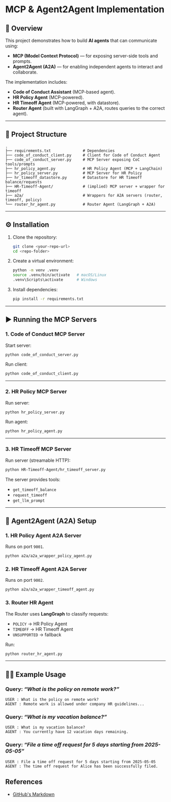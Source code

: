 # MCP & Agent2Agent Implementation

## 📌 Overview
This project demonstrates how to build **AI agents** that can communicate using:

- **MCP (Model Context Protocol)** — for exposing server-side tools and prompts.  
- **Agent2Agent (A2A)** — for enabling independent agents to interact and collaborate.  

The implementation includes:
- **Code of Conduct Assistant** (MCP-based agent).  
- **HR Policy Agent** (MCP-powered).  
- **HR Timeoff Agent** (MCP-powered, with datastore).  
- **Router Agent** (built with LangGraph + A2A, routes queries to the correct agent).  

---

## 📂 Project Structure
```
.
├── requirements.txt              # Dependencies
├── code_of_conduct_client.py     # Client for Code of Conduct Agent
├── code_of_conduct_server.py     # MCP Server exposing CoC tools/prompts
├── hr_policy_agent.py            # HR Policy Agent (MCP + LangChain)
├── hr_policy_server.py           # MCP Server for HR Policy
├── hr_timeoff_datastore.py       # Datastore for HR Timeoff balance/requests
├── HR-Timeoff-Agent/             # (implied) MCP server + wrapper for timeoff
├── a2a/                          # Wrappers for A2A servers (router, timeoff, policy)
└── router_hr_agent.py            # Router Agent (LangGraph + A2A)
```

---

## ⚙️ Installation

1. Clone the repository:
   ```bash
   git clone <your-repo-url>
   cd <repo-folder>
   ```

2. Create a virtual environment:
   ```bash
   python -m venv .venv
   source .venv/bin/activate   # macOS/Linux
   .venv\Scripts\activate      # Windows
   ```

3. Install dependencies:
   ```bash
   pip install -r requirements.txt
   ```

---

## ▶️ Running the MCP Servers

### 1. Code of Conduct MCP Server
Start server:
```bash
python code_of_conduct_server.py
```

Run client:
```bash
python code_of_conduct_client.py
```

---

### 2. HR Policy MCP Server
Run server:
```bash
python hr_policy_server.py
```

Run agent:
```bash
python hr_policy_agent.py
```

---

### 3. HR Timeoff MCP Server
Run server (streamable HTTP):
```bash
python HR-Timeoff-Agent/hr_timeoff_server.py
```

The server provides tools:
- `get_timeoff_balance`
- `request_timeoff`
- `get_llm_prompt`

---

## 🤝 Agent2Agent (A2A) Setup

### 1. HR Policy Agent A2A Server
Runs on port `9001`.

```bash
python a2a/a2a_wrapper_policy_agent.py
```

### 2. HR Timeoff Agent A2A Server
Runs on port `9002`.

```bash
python a2a/a2a_wrapper_timeoff_agent.py
```

### 3. Router HR Agent
The Router uses **LangGraph** to classify requests:
- `POLICY` → HR Policy Agent  
- `TIMEOFF` → HR Timeoff Agent  
- `UNSUPPORTED` → fallback  

Run:
```bash
python router_hr_agent.py
```

---

## 🧑‍💻 Example Usage

### Query: *“What is the policy on remote work?”*
```
USER : What is the policy on remote work?
AGENT : Remote work is allowed under company HR guidelines...
```

### Query: *“What is my vacation balance?”*
```
USER : What is my vacation balance?
AGENT : You currently have 12 vacation days remaining.
```

### Query: *“File a time off request for 5 days starting from 2025-05-05”*
```
USER : File a time off request for 5 days starting from 2025-05-05
AGENT : The time off request for Alice has been successfully filed.
```

## References
* [GitHub's Markdown](https://github.com/LinkedInLearning/hands-on-ai-building-ai-agents-with-model-context-protocol-mcp-and-agent2agent-a2a-6055298/codespaces)
